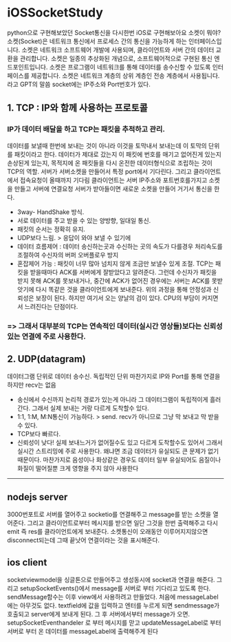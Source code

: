 # iOSSocketStudy
python으로 구현해보았던 Socket통신을 다시한번 iOS로 구현해보아요
소켓이 뭐야?
﻿소켓(Socket)은 네트워크 통신에서 프로세스 간의 통신을 가능하게 하는 인터페이스입니다. 소켓은 네트워크 소프트웨어 개발에 사용되며, 클라이언트와 서버 간의 데이터 교환을 관리합니다.
소켓은 일종의 추상화된 개념으로, 소프트웨어적으로 구현된 통신 엔드포인트입니다. 소켓은 프로그램이 네트워크를 통해 데이터를 송수신할 수 있도록 인터페이스를 제공합니다. 소켓은 네트워크 계층의 상위 계층인 전송 계층에서 사용됩니다.
라고 GPT의 말씀
socket에는 IP주소와 Port번호가 있다.

## 1. TCP : IP와 함께 사용하는 프로토콜

### IP가 데이터 배달을 하고 TCP는  패킷을 추적하고 관리.
데이터를 보낼때 한번에 보내는 것이 아니라 이것을 토막내서 보내는데 이 토막의 단위를 패킷이라고 한다.
데이터가 제대로 갔는지 이 패킷에 번호를 매기고 없어진게 있는지 손상된게 있는지, 목적지에 온 패킷들을 다시 온전한 데이터형식으로 조립하는 것이 TCP의 역할.
서버가 서버소켓을 만들어서 특정 port에서 기다린다. 그리고 클라이언트에서 접속요청이 올때까지 기다림
클라이언트는 서버 IP주소와 포트번호를가지고 소켓을 만들고 서버에 연결요청
서버가 받아들이면 새로운 소켓을 만들어 거기서 통신을 한다.
- 3way- HandShake 방식.
- 서로 데이터를 주고 받을 수 있는 양방향, 일대일 통신.
- 패킷의 순서는 정확히 유지.
- UDP보다 느림. > 응답이 와야 보낼 수 있기에
- 데이터 흐름제어 : 데이터 송신하는곳과 수신하는 곳의 속도가 다를경우 처리속도를 조절하여 수신자의 버퍼 오버플로우 방지
- 혼잡제어 가능 : 패킷이 너무 많아 넘치지 않게 조금만 보낼수 있게 조절.
TCP는 패킷을 받을때마다 ACK를 서버에게 잘받았다고 알려준다.
그런데 수신자가 패킷을 받지 못해 ACK를 못보내거나, 중간에 ACK가 없어진 경우에는 서버는 ACK를 못받앗기에 다시 똑같은 것을 클라이언트에게 보내준다.
위의 과정을 통해 안정성과 신뢰성은 보장이 된다. 하지만 여기서 오는 양날의 검이 있다. CPU의 부담이 커지면서 느려진다는 단점이다. 
### => 그래서 대부분의 TCP는 연속적인 데이터(실시간 영상들)보다는 신뢰성있는 연결에 주로 사용한다.
## 2. UDP(datagram)
데이터그램 단위로 데이터 송수신. 독립적인 단위
마찬가지로 IP와 Port를 통해 연결을 하지만 recv는 없음
- 송신에서 수신까지 논리적 경로가 있는게 아니라 그 데이터그램이 독립적이게 흘러간다. 그래서 실제 보내는 거랑 다르게 도착할수 있다.
- 1:1, 1:M, M:N통신이 가능하다. > send. recv가 아니므로 그냥 막 보내고 막 받을수 있다.
- TCP보다 빠르다.
- 신뢰성이 낮다! 실제 보내느거가 없어질수도 있고 다르게 도착할수도 있어서
그래서 실시간 스트리밍에 주로 사용한다. 왜냐면 조금 데이터가 유실되도 큰 문제가 없기 때문이다. 
마찬가지로 음성이나 화상같은 경우도 데이터 일부 유실되어도 음질이나 화질이 떨어질뿐 크게 영향을 주지 않아 사용한다
--------
## nodejs server
3000번포트로 서버를 열어주고 socketio를 연결해주고 message를 받는 소켓을 열어준다. 그리고 클라이언트로부터 메시지를 받으면 일단 그것을 한번 출력해주고 다시 emit 즉 res를 클라이언트에게 보내준다. 소켓통신이 오래동안 이루어지지않으면 disconnect되는데 그때 끝낫어 연결이라는 것을 표시해준다.
## ios client 
socketviewmodel을 싱글톤으로 만들어주고 생성동시에 socket과 연결을 해준다.
그리고 setupSocketEvents()에서 message를 서버로 부터 기다리고 있도록 한다.
sendMessage함수는 이후 view에서 사용하려고 만들었다.
처음에 messageLabel에는 아무것도 없다. textfield에 값을 입력하고 엔터를 누르게 되면 sendmessage가 호출되고 server에게 보내게 된다. 그 후 서버에서부터 message가 오면. setupSocketEventhandeler 로 부터 메시지를 맏고 updateMessageLabel로 부터 서버로 부터 온 데이터를 messageLabel에 출력해주게 된다
